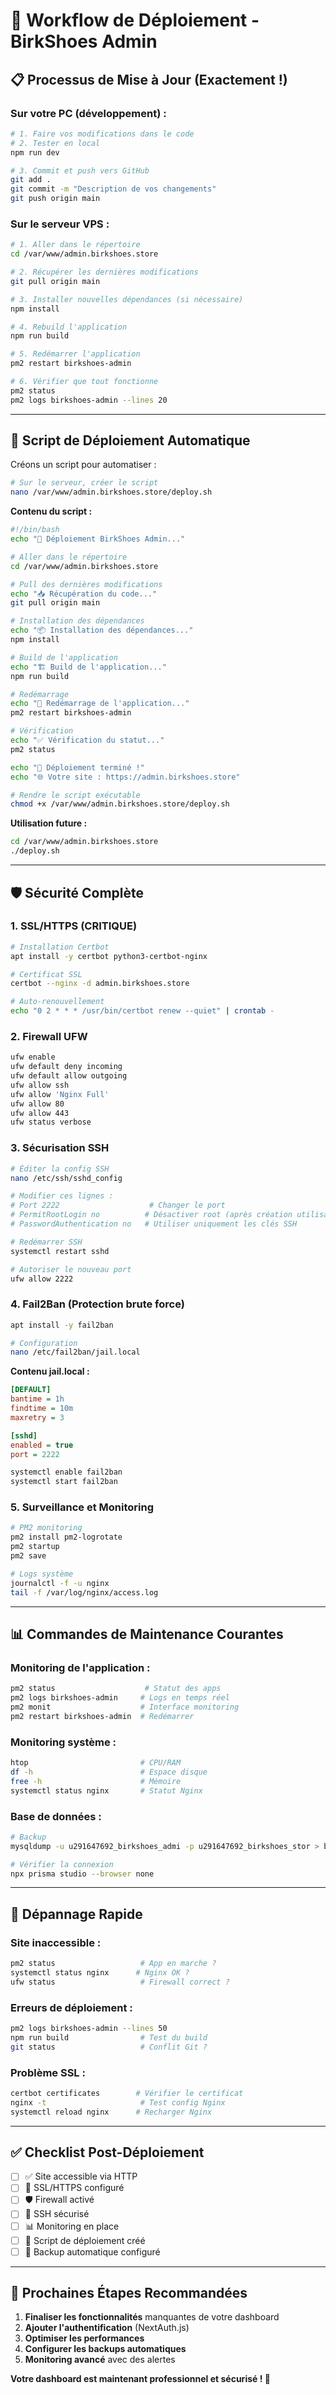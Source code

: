 # 🚀 Workflow de Déploiement - BirkShoes Admin

## 📋 Processus de Mise à Jour (Exactement !)

### **Sur votre PC (développement) :**

```bash
# 1. Faire vos modifications dans le code
# 2. Tester en local
npm run dev

# 3. Commit et push vers GitHub
git add .
git commit -m "Description de vos changements"
git push origin main
```

### **Sur le serveur VPS :**

```bash
# 1. Aller dans le répertoire
cd /var/www/admin.birkshoes.store

# 2. Récupérer les dernières modifications
git pull origin main

# 3. Installer nouvelles dépendances (si nécessaire)
npm install

# 4. Rebuild l'application
npm run build

# 5. Redémarrer l'application
pm2 restart birkshoes-admin

# 6. Vérifier que tout fonctionne
pm2 status
pm2 logs birkshoes-admin --lines 20
```

---

## 🔧 Script de Déploiement Automatique

Créons un script pour automatiser :

```bash
# Sur le serveur, créer le script
nano /var/www/admin.birkshoes.store/deploy.sh
```

**Contenu du script :**

```bash
#!/bin/bash
echo "🚀 Déploiement BirkShoes Admin..."

# Aller dans le répertoire
cd /var/www/admin.birkshoes.store

# Pull des dernières modifications
echo "📥 Récupération du code..."
git pull origin main

# Installation des dépendances
echo "📦 Installation des dépendances..."
npm install

# Build de l'application
echo "🏗️ Build de l'application..."
npm run build

# Redémarrage
echo "🔄 Redémarrage de l'application..."
pm2 restart birkshoes-admin

# Vérification
echo "✅ Vérification du statut..."
pm2 status

echo "🎉 Déploiement terminé !"
echo "🌐 Votre site : https://admin.birkshoes.store"
```

```bash
# Rendre le script exécutable
chmod +x /var/www/admin.birkshoes.store/deploy.sh
```

**Utilisation future :**
```bash
cd /var/www/admin.birkshoes.store
./deploy.sh
```

---

## 🛡️ Sécurité Complète

### **1. SSL/HTTPS (CRITIQUE)**
```bash
# Installation Certbot
apt install -y certbot python3-certbot-nginx

# Certificat SSL
certbot --nginx -d admin.birkshoes.store

# Auto-renouvellement
echo "0 2 * * * /usr/bin/certbot renew --quiet" | crontab -
```

### **2. Firewall UFW**
```bash
ufw enable
ufw default deny incoming
ufw default allow outgoing
ufw allow ssh
ufw allow 'Nginx Full'
ufw allow 80
ufw allow 443
ufw status verbose
```

### **3. Sécurisation SSH**
```bash
# Éditer la config SSH
nano /etc/ssh/sshd_config

# Modifier ces lignes :
# Port 2222                    # Changer le port
# PermitRootLogin no          # Désactiver root (après création utilisateur)
# PasswordAuthentication no   # Utiliser uniquement les clés SSH

# Redémarrer SSH
systemctl restart sshd

# Autoriser le nouveau port
ufw allow 2222
```

### **4. Fail2Ban (Protection brute force)**
```bash
apt install -y fail2ban

# Configuration
nano /etc/fail2ban/jail.local
```

**Contenu jail.local :**
```ini
[DEFAULT]
bantime = 1h
findtime = 10m
maxretry = 3

[sshd]
enabled = true
port = 2222
```

```bash
systemctl enable fail2ban
systemctl start fail2ban
```

### **5. Surveillance et Monitoring**
```bash
# PM2 monitoring
pm2 install pm2-logrotate
pm2 startup
pm2 save

# Logs système
journalctl -f -u nginx
tail -f /var/log/nginx/access.log
```

---

## 📊 Commandes de Maintenance Courantes

### **Monitoring de l'application :**
```bash
pm2 status                    # Statut des apps
pm2 logs birkshoes-admin     # Logs en temps réel  
pm2 monit                    # Interface monitoring
pm2 restart birkshoes-admin  # Redémarrer
```

### **Monitoring système :**
```bash
htop                         # CPU/RAM
df -h                        # Espace disque
free -h                      # Mémoire
systemctl status nginx       # Statut Nginx
```

### **Base de données :**
```bash
# Backup
mysqldump -u u291647692_birkshoes_admi -p u291647692_birkshoes_stor > backup_$(date +%Y%m%d).sql

# Vérifier la connexion
npx prisma studio --browser none
```

---

## 🚨 Dépannage Rapide

### **Site inaccessible :**
```bash
pm2 status                   # App en marche ?
systemctl status nginx      # Nginx OK ?
ufw status                   # Firewall correct ?
```

### **Erreurs de déploiement :**
```bash
pm2 logs birkshoes-admin --lines 50
npm run build                # Test du build
git status                   # Conflit Git ?
```

### **Problème SSL :**
```bash
certbot certificates        # Vérifier le certificat
nginx -t                     # Test config Nginx
systemctl reload nginx      # Recharger Nginx
```

---

## ✅ Checklist Post-Déploiement

- [ ] ✅ Site accessible via HTTP
- [ ] 🔄 SSL/HTTPS configuré 
- [ ] 🛡️ Firewall activé
- [ ] 🔐 SSH sécurisé
- [ ] 📊 Monitoring en place
- [ ] 🔄 Script de déploiement créé
- [ ] 💾 Backup automatique configuré

---

## 🎯 Prochaines Étapes Recommandées

1. **Finaliser les fonctionnalités** manquantes de votre dashboard
2. **Ajouter l'authentification** (NextAuth.js)
3. **Optimiser les performances** 
4. **Configurer les backups automatiques**
5. **Monitoring avancé** avec des alertes

**Votre dashboard est maintenant professionnel et sécurisé ! 🚀**